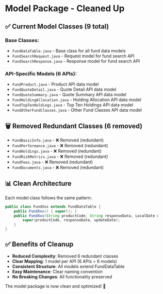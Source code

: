 # Model Package - Cleaned Up

## ✅ **Current Model Classes (9 total)**

### **Base Classes:**
- `FundDataTable.java` - Base class for all fund data models
- `FundSearchRequest.java` - Request model for fund search API
- `FundSearchResponse.java` - Response model for fund search API

### **API-Specific Models (6 APIs):**
- `FundProduct.java` - Product API data model
- `FundQuoteDetail.java` - Quote Detail API data model
- `FundQuoteSummary.java` - Quote Summary API data model
- `FundHoldingAllocation.java` - Holding Allocation API data model
- `FundTopTenHoldings.java` - Top Ten Holdings API data model
- `FundOtherFundClasses.java` - Other Fund Classes API data model

## 🗑️ **Removed Redundant Classes (6 removed)**

- `FundBasicInfo.java` - ❌ Removed (redundant)
- `FundPerformance.java` - ❌ Removed (redundant)
- `FundHoldings.java` - ❌ Removed (redundant)
- `FundRiskMetrics.java` - ❌ Removed (redundant)
- `FundFees.java` - ❌ Removed (redundant)
- `FundDocuments.java` - ❌ Removed (redundant)

## 📊 **Clean Architecture**

Each model class follows the same pattern:
```java
public class FundXxx extends FundDataTable {
    public FundXxx() { super(); }
    public FundXxx(String productCode, String responseData, LocalDate updateDate) {
        super(productCode, responseData, updateDate);
    }
}
```

## ✅ **Benefits of Cleanup**

- **Reduced Complexity**: Removed 6 redundant classes
- **Clear Mapping**: 1 model per API (6 APIs = 6 models)
- **Consistent Structure**: All models extend FundDataTable
- **Easy Maintenance**: Clear naming convention
- **No Breaking Changes**: All functionality preserved

The model package is now clean and optimized! 🎉
